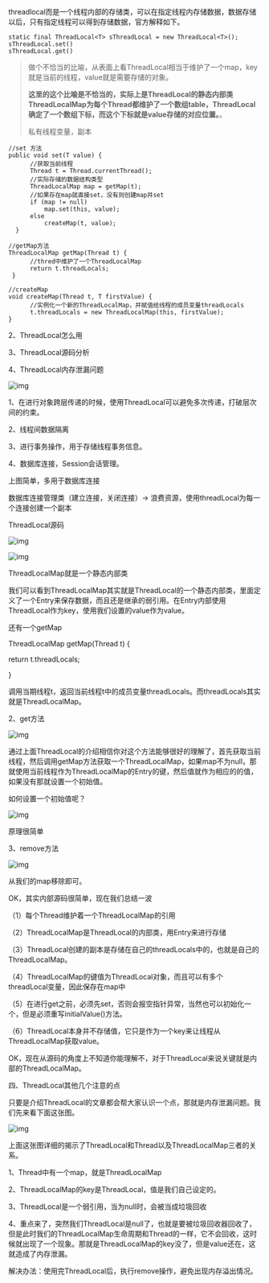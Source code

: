 



threadlocal而是一个线程内部的存储类，可以在指定线程内存储数据，数据存储以后，只有指定线程可以得到存储数据，官方解释如下。  

```
static final ThreadLocal<T> sThreadLocal = new ThreadLocal<T>();
sThreadLocal.set()
sThreadLocal.get()
```

> 做个不恰当的比喻，从表面上看ThreadLocal相当于维护了一个map，key就是当前的线程，value就是需要存储的对象。
>
> **这里的这个比喻是不恰当的，实际上是ThreadLocal的静态内部类ThreadLocalMap为每个Thread都维护了一个数组table，ThreadLocal确定了一个数组下标，而这个下标就是value存储的对应位置。**。
>
>  
>
>  
>
>  
>
>  
>
>  
>
> 
>
> 
>
> 
>
> 私有线程变量，副本





```
//set 方法
public void set(T value) {
      //获取当前线程
      Thread t = Thread.currentThread();
      //实际存储的数据结构类型
      ThreadLocalMap map = getMap(t);
      //如果存在map就直接set，没有则创建map并set
      if (map != null)
          map.set(this, value);
      else
          createMap(t, value);
  }
  
//getMap方法
ThreadLocalMap getMap(Thread t) {
      //thred中维护了一个ThreadLocalMap
      return t.threadLocals;
 }
 
//createMap
void createMap(Thread t, T firstValue) {
      //实例化一个新的ThreadLocalMap，并赋值给线程的成员变量threadLocals
      t.threadLocals = new ThreadLocalMap(this, firstValue);
}
```

2、ThreadLocal怎么用

3、ThreadLocal源码分析

4、ThreadLocal内存泄漏问题





![img](https://pics0.baidu.com/feed/14ce36d3d539b600ff663d8e75a8c62fc75cb759.jpeg?token=44530368d6f896c24c1566224aa81a47&s=B8C3A144D2B4806F165DF8030000E0C1)

1、在进行对象跨层传递的时候，使用ThreadLocal可以避免多次传递，打破层次间的约束。

2、线程间数据隔离

3、进行事务操作，用于存储线程事务信息。

4、数据库连接，Session会话管理。









上图简单，多用于数据库连接



数据库连接管理类（建立连接，关闭连接）-> 浪费资源，使用threadLocal为每一个连接创建一个副本





ThreadLocal源码

![img](https://pics4.baidu.com/feed/d788d43f8794a4c24768d2b6aa0ce8d0af6e39e5.jpeg?token=be9e163f7bb852ae622cddfed4486dec&s=B8D1A14416F0AD685ADD80110000C0C1) 

![img](https://pics4.baidu.com/feed/dcc451da81cb39dbc5179c0a76eefa21a9183091.jpeg?token=2022bfb126e4e2cdd0121264f6e3f3cf&s=BAC1A14C12A4BD6C4CD4D40F000070C1) 

ThreadLocalMap就是一个静态内部类

我们可以看到ThreadLocalMap其实就是ThreadLocal的一个静态内部类，里面定义了一个Entry来保存数据，而且还是继承的弱引用。在Entry内部使用ThreadLocal作为key，使用我们设置的value作为value。

还有一个getMap

ThreadLocalMap getMap(Thread t) {

return t.threadLocals;

}

调用当期线程t，返回当前线程t中的成员变量threadLocals。而threadLocals其实就是ThreadLocalMap。



2、get方法

![img](https://pics0.baidu.com/feed/1ad5ad6eddc451da407745971e05a163d21632c3.jpeg?token=f36e01b7c9667a23a5db8d5990af8721&s=BAC2A14C52F49C6B46D1BD130000E0C1)

通过上面ThreadLocal的介绍相信你对这个方法能够很好的理解了，首先获取当前线程，然后调用getMap方法获取一个ThreadLocalMap，如果map不为null，那就使用当前线程作为ThreadLocalMap的Entry的键，然后值就作为相应的的值，如果没有那就设置一个初始值。

如何设置一个初始值呢？

![img](https://pics5.baidu.com/feed/b03533fa828ba61e32d287deebcc640f314e5905.jpeg?token=a352851e04b75317b503ca85e954dc2d&s=B2D1A16C5AF4BC495AFC88110000C0C1)

原理很简单

3、remove方法

![img](https://pics0.baidu.com/feed/562c11dfa9ec8a13c0678a565bfb628aa1ecc002.jpeg?token=df21524a2c88859a18a3544caf773925&s=BAC1A14CCFE4BF700A49B403000030C3)

从我们的map移除即可。

OK，其实内部源码很简单，现在我们总结一波

（1）每个Thread维护着一个ThreadLocalMap的引用

（2）ThreadLocalMap是ThreadLocal的内部类，用Entry来进行存储

（3）ThreadLocal创建的副本是存储在自己的threadLocals中的，也就是自己的ThreadLocalMap。

（4）ThreadLocalMap的键值为ThreadLocal对象，而且可以有多个threadLocal变量，因此保存在map中

（5）在进行get之前，必须先set，否则会报空指针异常，当然也可以初始化一个，但是必须重写initialValue()方法。

（6）ThreadLocal本身并不存储值，它只是作为一个key来让线程从ThreadLocalMap获取value。

OK，现在从源码的角度上不知道你能理解不，对于ThreadLocal来说关键就是内部的ThreadLocalMap。

四、ThreadLocal其他几个注意的点

只要是介绍ThreadLocal的文章都会帮大家认识一个点，那就是内存泄漏问题。我们先来看下面这张图。

![img](https://pics3.baidu.com/feed/91ef76c6a7efce1b563edc5501a900dbb58f6512.jpeg?token=a6acac56e087a9c1581a7acfc867015d&s=A642F210061F6DCA0AF341C5030030BB)

上面这张图详细的揭示了ThreadLocal和Thread以及ThreadLocalMap三者的关系。

1、Thread中有一个map，就是ThreadLocalMap

2、ThreadLocalMap的key是ThreadLocal，值是我们自己设定的。

3、ThreadLocal是一个弱引用，当为null时，会被当成垃圾回收

4、重点来了，突然我们ThreadLocal是null了，也就是要被垃圾回收器回收了，但是此时我们的ThreadLocalMap生命周期和Thread的一样，它不会回收，这时候就出现了一个现象。那就是ThreadLocalMap的key没了，但是value还在，这就造成了内存泄漏。

解决办法：使用完ThreadLocal后，执行remove操作，避免出现内存溢出情况。